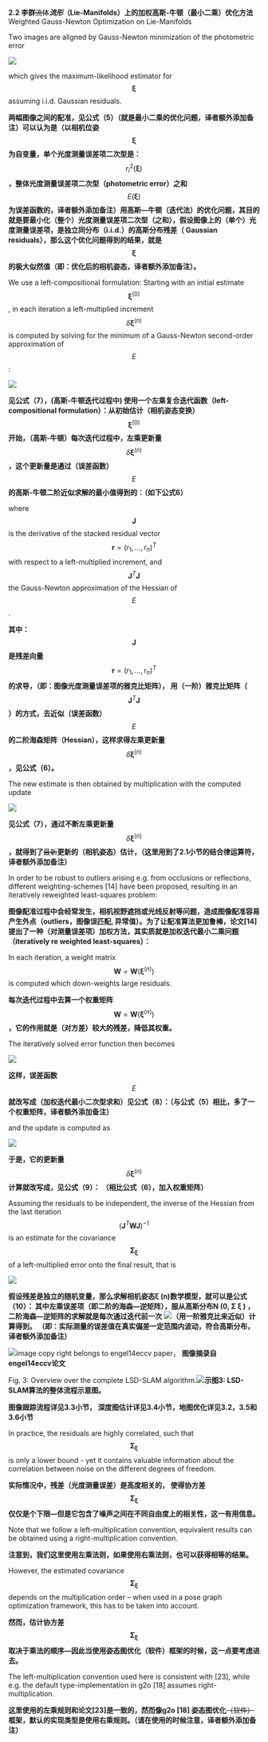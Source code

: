 **2.2 李群**~~流体~~**_流形_（Lie-Manifolds）上的加权高斯-牛顿（最小二乘）优化方法** Weighted Gauss-Newton Optimization on Lie-Manifolds

Two images are aligned by Gauss-Newton minimization of the photometric error

![](/assets/equation_5.png)

which gives the maximum-likelihood estimator for $$\mathbf{\xi}$$ assuming i.i.d. Gaussian residuals.

**两幅图像之间的配准，见公式（5）（就是最小二乘的优化问题，译者额外添加备注）可以认为是（以相机位姿** $$\mathbf{\xi}$$ **为自变量，单个光度测量误差项二次型是：** $$r_{i}^2(\mathbf{\xi})$$ **，整体光度测量误差项二次型（photometric error）之和** $$E(\mathbf{\xi})$$ **为误差函数的，译者额外添加备注）用高斯—牛顿（迭代法）的优化问题，其目的就是要最小化（整个）光度测量误差项二次型（之和），假设图像上的（单个）光度测量误差项，是独立同分布（i.i.d.）的高斯分布残差（ Gaussian residuals），那么这个优化问题得到的结果，就是** $$\mathbf{\xi}$$ **的极大似然值（即：优化后的相机姿态，译者额外添加备注）。**

We use a left-compositional formulation: Starting with an initial estimate $$\mathbf{\xi}^{(0)}$$ , in each iteration a left-multiplied increment $$\delta\mathbf{\xi}^{(n)}$$ is computed by solving for the minimum of a Gauss-Newton second-order approximation of $$E$$ :

![](/assets/equation_6.png)

**见公式（7），\(高斯-牛顿迭代过程中\) 使用一个左乘复合迭代函数（left-compositional formulation）：从初始估计（相机姿态变换）** $$\mathbf{\xi}^{(0)}$$ **开始，（高斯-牛顿）每次迭代过程中，左乘更新量** $$\delta\mathbf{\xi}^{(n)}$$ **，这个更新量是通过（误差函数）** $$E$$ **的高斯-牛顿二阶近似求解的最小值得到的：（如下公式6）**

where $$\textbf{J}$$ is the derivative of the stacked residual vector $$\textbf{r} = (r_{1},...,r_{n})^{T}$$ with respect to a left-multiplied increment, and $$\textbf{J}^{T}\textbf{J}$$ the Gauss-Newton approximation of the Hessian of $$E$$.

**其中：** $$\textbf{J}$$ **是残差向量** $$\textbf{r} = (r_{1},...,r_{n})^{T}$$ **的求导，（即：图像光度测量误差项的雅克比矩阵）， 用（一阶）雅克比矩阵（** $$\textbf{J}^{T}\textbf{J}$$ **）的方式，去近似（误差函数）** $$E$$ **的二阶海森矩阵（Hessian），这样求得左乘更新量** $$\delta\mathbf{\xi}^{(n)}$$ **，见公式（6）。**

The new estimate is then obtained by multiplication with the computed update

![](/assets/equation_7.png)

**见公式（7），通过不断左乘更新量** $$\delta\mathbf{\xi}^{(n)}$$ **，就得到了**~~最新~~**更新的（相机姿态）估计，（这里用到了2.1小节的结合律运算符，译者额外添加备注）**

In order to be robust to outliers arising e.g. from occlusions or reflections, different weighting-schemes \[14\] have been proposed, resulting in an iteratively reweighted least-squares problem:

**图像配准过程中会经常发生，相机视野遮挡或光线反射等问题，造成图像配准容易产生外点（outliers，图像误匹配, 异常值）。为了让配准算法更加鲁棒，论文\[14\]提出了一种（对测量误差项）加权方法，其实质就是加权迭代最小二乘问题（iteratively re weighted least-squares）：**

In each iteration, a weight matrix $$\textbf{W} = \textbf{W}(\mathbf{\xi}^{(n)})$$ is computed which down-weights large residuals.

**每次迭代过程中去算一个权重矩阵** $$\textbf{W} = \textbf{W}(\mathbf{\xi}^{(n)})$$ **，它的作用就是（对方差）较大的残差，降低其权重。**

The iteratively solved error function then becomes

![](/assets/equation_8.png)

**这样，误差函数** $$E$$ **就改写成（加权迭代最小二次型求和）见公式（8）：（与公式（5）相比，多了一个权重矩阵，译者额外添加备注）**

and the update is computed as

![](/assets/equation_9.png)

**于是，它的更新量** $$\delta\mathbf{\xi}^{(n)}$$ **计算就改写成，见公式（9）： （相比公式（6），加入权重矩阵）**

Assuming the residuals to be independent, the inverse of the Hessian from the last iteration $$(\textbf{J}^{T}\textbf{W}\textbf{J})^{-1}$$ is an estimate for the covariance $$\mathbf{\Sigma}_{\mathbf{\xi}}$$ of a left-multiplied error onto the final result, that is

![](/assets/equation_10.png)

**假设残差是独立的随机变量，那么求解相机姿态ξ \(n\)数学模型，就可以是公式（10）： 其中左乘误差项（即二阶的海森—逆矩阵），服从高斯分布N \(0, Σ ξ \) ，二阶海森—逆矩阵的求解就是每次通过迭代前一次** ![](/assets/math_29.png)**（用一阶雅克比来近似）计算得到。 （即：实际测量的误差值在真实偏差一定范围内波动，符合高斯分布，译者额外添加备注）**

![](/assets/fig_3.png)image copy right belongs to engel14eccv paper， **图像摘录自 engel14eccv论文**

Fig. 3: Overview over the complete LSD-SLAM algorithm.![](/assets/fig_3_cn.png)**示图3: LSD-SLAM算法的整体流程示意图。**

**图像跟踪流程详见3.3小节， 深度图估计详见3.4小节，地图优化详见3.2，3.5和3.6小节**

In practice, the residuals are highly correlated, such that $$\mathbf{\Sigma}_{\mathbf{\xi}}$$ is only a lower bound - yet it contains valuable information about the correlation between noise on the different degrees of freedom.

**实际情况中，残差（光度测量误差）是高度相关的， 使得协方差** $$\mathbf{\Sigma}_{\mathbf{\xi}}$$ **仅仅是个下限—但是它包含了噪声之间在不同自由度上的相关性，这一有用信息。**

Note that we follow a left-multiplication convention, equivalent results can be obtained using a right-multiplication convention.

**注意到，我们这里使用左乘法则，如果使用右乘法则，也可以获得相等的结果。**

However, the estimated covariance $$\mathbf{\Sigma}_{\mathbf{\xi}}$$ depends on the multiplication order – when used in a pose graph optimization framework, this has to be taken into account.

**然而，估计协方差** $$\mathbf{\Sigma}_{\mathbf{\xi}}$$ **取决于乘法的顺序—因此当使用姿态图优化（软件）框架的时候，这一点要考虑进去。**

The left-multiplication convention used here is consistent with \[23\], while e.g. the default type-implementation in g2o \[18\] assumes right-multiplication.

**这里使用的左乘规则和论文\[23\]是一致的，然而像g2o \[18\] 姿态图优化**~~（软件）~~**框架，默认的实现类型是使用右乘规则。（请在使用的时候注意，译者额外添加备注）**

